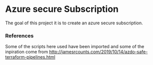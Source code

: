 # Azure secure Subscription

The goal of this project it is to create an azure secure subscription.

### References

Some of the scripts here used have been imported and some of the inpiration come from http://jamesrcounts.com/2019/10/14/azdo-safe-terraform-pipelines.html